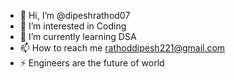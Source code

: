 - 👋 Hi, I’m @dipeshrathod07
- 👀 I’m interested in Coding
- 🌱 I’m currently learning DSA 
- 📫 How to reach me rathoddipesh221@gmail.com
- ⚡ Engineers are the future of world

<!---
dipeshrathod07/dipeshrathod07 is a ✨ special ✨ repository because its `README.md` (this file) appears on your GitHub profile.
You can click the Preview link to take a look at your changes.
--->
